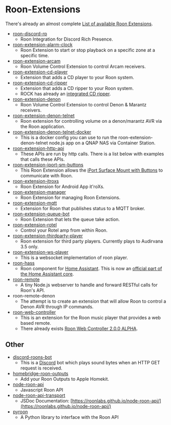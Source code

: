 # Roon-Extensions

There's already an almost complete [List of available Roon Extensions](https://github.com/TheAppgineer/roon-extension-manager/wiki/Extension-Repository).

* [roon-discord-rp](https://github.com/jamesxsc/roon-discord-rp)
  * Roon Integration for Discord Rich Presence.
* [roon-extension-alarm-clock](https://github.com/TheAppgineer/roon-extension-alarm-clock)
  * Roon Extension to start or stop playback on a specific zone at a specific time.
* [roon-extension-arcam](https://github.com/docbobo/roon-extension-arcam)
  * Roon Volume Control Extension to control Arcam receivers.
* [roon-extension-cd-player](https://github.com/TheAppgineer/roon-extension-cd-player)
  * Extension that adds a CD player to your Roon system.
* [roon-extension-cd-ripper](https://github.com/TheAppgineer/roon-extension-cd-ripper)
  * Extension that adds a CD ripper to your Roon system.
  * ROCK has already an [integrated CD ripper](https://help.roonlabs.com/portal/en/kb/articles/roon-os-cdrom).
* [roon-extension-denon](https://github.com/docbobo/roon-extension-denon)
  * Roon Volume Control Extension to control Denon & Marantz receivers.
* [roon-extension-denon-telnet](https://github.com/ascl00/roon-extension-denon-telnet)
  * Roon extension for controlling volume on a denon/marantz AVR via the Roon application.
* [roon-extension-denon-telnet-docker](https://github.com/ascl00/roon-extension-denon-telnet-docker)
  * This is a docker config you can use to run the roon-extension-denon-telnet node.js app on a QNAP NAS via Container Station.
* [roon-extension-http-api](https://github.com/st0g1e/roon-extension-http-api)
  * These APIs are run by http calls. There is a list below with examples that calls these APIs.
* [roon-extension-iport-sm-buttons](https://github.com/RoonLabs/roon-extension-iport-sm-buttons)
  * This Roon Extension allows the [iPort Surface Mount with Buttons](http://iportproducts.com/surfacemountbuttons) to communicate with Roon.
* [roon-extension-itroxs](https://github.com/bsc101/roon-extension-itroxs)
  * Roon Extension for Android App it'roXs.
* [roon-extension-manager](https://github.com/TheAppgineer/roon-extension-manager)
  * Roon Extension for managing Roon Extensions.
* [roon-extension-mqtt](https://github.com/fjgalesloot/roon-extension-mqtt)
  * Extension for Roon that publishes status to a MQTT broker.
* [roon-extension-queue-bot](https://github.com/TheAppgineer/roon-extension-queue-bot)
  * Roon Extension that lets the queue take action.
* [roon-extension-rotel](https://github.com/bsc101/roon-extension-rotel)
  * Control your Rotel amp from within Roon.
* [roon-extension-thirdparty-player](https://github.com/st0g1e/roon-extension-thirdparty-player)
  * Roon extension for third party players. Currently plays to Audirvana 3.5 only.
* [roon-extension-ws-player](https://github.com/st0g1e/roon-extension-ws-player)
  * This is a websocket implementation of roon player.
* [roon-hass](https://github.com/marcelveldt/roon-hass)
  * Roon component for [Home Assistant](https://www.home-assistant.io/).
    This is now an [official part of the Home Assistant core](https://github.com/home-assistant/core/tree/dev/homeassistant/components/roon).
* [roon-remote](https://github.com/varunrandery/roon-remote)
  * A tiny Node.js webserver to handle and forward RESTful calls for Roon's API.
* roon-remote-denon
  * The attempt is to create an extension that will allow Roon to control a Denon AVR through IP commands.
* [roon-web-controller](https://github.com/pluggemi/roon-web-controller)
  * This is an extension for the Roon music player that provides a web based remote.
  * There already exists [Roon Web Controller 2.0.0 ALPHA](https://community.roonlabs.com/t/roon-web-controller-2-0-0-alpha-now-available/110504).

## Other

* [discord-roons-bot](https://github.com/MrBean355/discord-roons-bot)
  * This is a [Discord](http://discordapp.com/) bot which plays sound bytes when an HTTP GET request is received.
* [homebridge-roon-outputs](https://github.com/jptaranto/homebridge-roon-outputs)
  * Add your Roon Outputs to Apple Homekit.
* [node-roon-api](https://github.com/RoonLabs/node-roon-api)
  * Javascript Roon API
* [node-roon-api-transport](https://github.com/RoonLabs/node-roon-api-transport)
  * JSDoc Documentation: [https://roonlabs.github.io/node-roon-api/](https://roonlabs.github.io/node-roon-api/)
* [pyroon](https://github.com/pavoni/pyroon)
   * A Python library to interface with the Roon API
